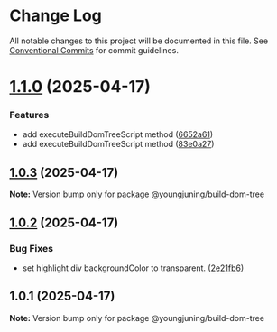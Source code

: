 # Change Log

All notable changes to this project will be documented in this file.
See [Conventional Commits](https://conventionalcommits.org) for commit guidelines.

# [1.1.0](https://github.com/youngjuning/youngjuning/compare/@youngjuning/build-dom-tree@1.0.3...@youngjuning/build-dom-tree@1.1.0) (2025-04-17)


### Features

* add executeBuildDomTreeScript method ([6652a61](https://github.com/youngjuning/youngjuning/commit/6652a61fd9da2485809a0ea802126a32f507f921))
* add executeBuildDomTreeScript method ([83e0a27](https://github.com/youngjuning/youngjuning/commit/83e0a279832616562cfc6a3e24de623400c0f427))





## [1.0.3](https://github.com/youngjuning/youngjuning/compare/@youngjuning/build-dom-tree@1.0.2...@youngjuning/build-dom-tree@1.0.3) (2025-04-17)

**Note:** Version bump only for package @youngjuning/build-dom-tree





## [1.0.2](https://github.com/youngjuning/youngjuning/compare/@youngjuning/build-dom-tree@1.0.1...@youngjuning/build-dom-tree@1.0.2) (2025-04-17)


### Bug Fixes

* set highlight div backgroundColor to transparent. ([2e21fb6](https://github.com/youngjuning/youngjuning/commit/2e21fb687458522bb9b0090a61eab0ed781f2d74))





## 1.0.1 (2025-04-17)

**Note:** Version bump only for package @youngjuning/build-dom-tree
